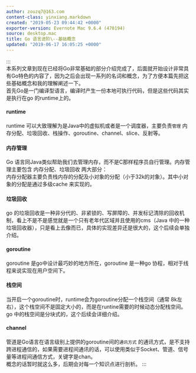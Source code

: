 ```yaml
---
author: zouzq7@163.com
content-class: yinxiang.markdown
created: "2019-05-23 09:44:42 +0000"
exporter-version: Evernote Mac 9.6.4 (470194)
source: desktop.mac
title: Go 语言进阶\--基础概念
updated: "2019-06-17 16:05:25 +0000"
---
```


:::  
本系列文章到现在已经将Go非常基础的部分介绍完成了，后面就开始设计非常具有Go特色的内容了，因为之后会出现一系列的名词和概念，为了方便本篇先把这些基础概念和我的理解阐述一下。\
首先Go是一门编译型语言，编译时产生一份本地可执行代码，但是这些代码其实是执行在go
的runtime上的。

#### runtime  

runtime
可以大致理解为是Java中的虚拟机或者是一个调度器，主要负责`管理` 内存分配、垃圾回收、栈操作、goroutine、channel、slice、反射等。

#### 内存管理  

Go
语言同Java类似帮助我们去管理内存，而不是C那样程序员自行管理。内存管理主要包含
内存分配、垃圾回收 两大部分：\
内存分配器主要负责栈内存的分配及小对象的分配（小于32k的对象）。其中小对象的分配是通过多级cache
来实现的。

#### 垃圾回收  

go
的垃圾回收是一种非分代的、非紧锁的、写屏障的、并发标记清除的回收机制，看上不是不是感觉就是一个只有老年代区域并且使用的cms（Java
中的一种垃圾回收器），只是看上去像而已，具体的实现差异还是很大的，这个后续会单独介绍。

#### goroutine  

goroutine 是go中设计最巧妙的地方所在，goroutine 是一种go
协程，相对于线程来说实现在用户空间下。

#### 栈空间  

当开启一个goroutine时，runtime会为goroutine分配一个栈空间（通常
8k左右），这个栈空间不是固定大小的，而是在runtine需要的时候动态分配栈空间。go
中的栈空间是分块式的，这个后续会详细介绍。

#### channel  

管道是Go语言在语言级别上提供的goroutine间的`通讯方式` 的通讯方式，是不支持跨进程通信的，如果需要进程间通讯的话，可以使用类似于Socket、管道、信号量等进程间通信方式，关键字是chan。\
概念的话暂时就这么多，后期会对每一个知识点进行剖析。
:::

 
